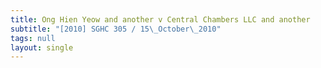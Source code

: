 ```yaml
---
title: Ong Hien Yeow and another v Central Chambers LLC and another
subtitle: "[2010] SGHC 305 / 15\_October\_2010"
tags: null
layout: single
---
```


